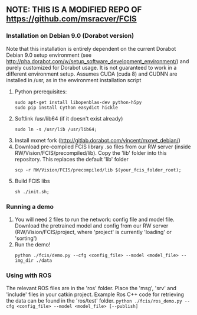 ## NOTE: THIS IS A MODIFIED REPO OF https://github.com/msracver/FCIS


### Installation on Debian 9.0 (Dorabot version)
Note that this installation is entirely dependent on the current Dorabot Debian 9.0 setup environment (see http://pha.dorabot.com/w/setup_software_development_environment/) and purely customized for Dorabot usage. It is not guaranteed to work in a different environment setup.
Assumes CUDA (cuda 8) and CUDNN are installed in /usr, as in the environment installation script

1. Python prerequisites:
	```
	sudo apt-get install libopenblas-dev python-h5py
	sudo pip install Cython easydict hickle
	```
2. Softlink /usr/lib64 (if it doesn't exist already)
    ```
    sudo ln -s /usr/lib /usr/lib64;
    ```
3. Install mxnet fork (http://gitlab.dorabot.com/vincent/mxnet_debian/)
4. Download pre-compiled FCIS library .so files from our RW server (inside RW/Vision/FCIS/precompiled/lib). Copy the 'lib' folder into this repository. This replaces the default 'lib' folder
    ```
    scp -r RW/Vision/FCIS/precompiled/lib $(your_fcis_folder_root);
    ```
5. Build FCIS libs
    ```
	sh ./init.sh;
	```


### Running a demo
1. You will need 2 files to run the network: config file and model file. 
Download the pretrained model and config from our RW server (RW/Vision/FCIS/project, where 'project' is currently 'loading' or 'sorting')
2. Run the demo! 
    ```
    python ./fcis/demo.py --cfg <config_file> --model <model_file> --img_dir ./data
    ```

### Using with ROS
The relevant ROS files are in the 'ros' folder. Place the 'msg', 'srv' and 'include' files in your catkin project. Example Ros C++ code for retrieving the data can be found in the 'ros/test' folder. 
    ```
    python ./fcis/ros_demo.py --cfg <config_file> --model <model_file> [--publish]
    ```
